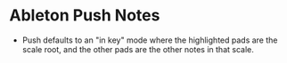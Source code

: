 # Ableton Push Notes

- Push defaults to an "in key" mode where the highlighted pads are the scale root, and the other pads are the other notes in that scale.
